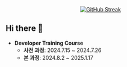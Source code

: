 <div align="center">
  <a href="https://git.io/streak-stats">
    <img src="https://streak-stats.demolab.com?user=min7385&theme=vue&locale=ko&date_format=%5BY.%5Dn.j&mode=weekly" alt="GitHub Streak" />
  </a>
</div>


## Hi there 👋

* **Developer Training Course**
  - **사전 과정**: 2024.7.15 ~ 2024.7.26
  - **본 과정**: 2024.8.2 ~ 2025.1.17
